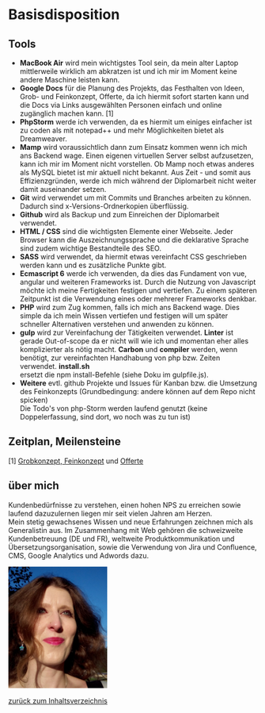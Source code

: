 # Basisdisposition  
## Tools  
 - **MacBook Air** wird mein wichtigstes Tool sein, da 
 mein alter Laptop mittlerweile wirklich am abkratzen
  ist und ich mir im Moment keine andere Maschine
  leisten kann.  
 - **Google Docs** für die Planung des Projekts, das 
 Festhalten von Ideen, Grob- und
  Feinkonzept, Offerte, da ich hiermit sofort starten kann 
  und die Docs via Links ausgewählten Personen einfach und
  online zugänglich machen kann. [1]  
 - **PhpStorm** werde ich verwenden, da es hiermit um einiges
  einfacher ist zu coden als mit notepad++ und mehr
  Möglichkeiten bietet als Dreamweaver.  
 - **Mamp** wird voraussichtlich dann zum Einsatz kommen
  wenn ich mich ans Backend wage. Einen eigenen virtuellen
  Server selbst aufzusetzen, kann ich mir im Moment nicht
  vorstellen. Ob Mamp noch etwas anderes als MySQL bietet
  ist mir aktuell nicht bekannt. Aus Zeit - und somit aus
  Effizienzgründen, werde ich mich während
  der Diplomarbeit nicht weiter damit auseinander setzen.  
 - **Git** wird verwendet um mit Commits und Branches
  arbeiten zu können. Dadurch sind x-Versions-Ordnerkopien 
  überflüssig.  
 - **Github** wird als Backup und zum Einreichen der 
  Diplomarbeit verwendet.  
 - **HTML / CSS** sind die wichtigsten Elemente einer Webseite. 
  Jeder Browser kann die Auszeichnungssprache und die deklarative
  Sprache sind zudem wichtige Bestandteile des SEO.  
 - **SASS** wird verwendet, da hiermit etwas vereinfacht
  CSS geschrieben werden kann und es zusätzliche Punkte 
  gibt.  
 - **Ecmascript 6** werde ich verwenden, da dies das Fundament 
  von vue, angular und weiteren Frameworks ist. Durch die Nutzung 
  von Javascript möchte ich meine Fertigkeiten festigen und
  vertiefen. Zu einem späteren Zeitpunkt ist die Verwendung
  eines oder mehrerer Frameworks denkbar.  
- **PHP** wird zum Zug kommen, falls ich mich ans Backend wage.
 Dies simple da ich mein Wissen vertiefen und festigen will um
 später schneller Alternativen verstehen und anwenden zu 
 können.  
- **gulp** wird zur Vereinfachung der Tätigkeiten 
 verwendet. **Linter** ist gerade Out-of-scope da er nicht will
 wie ich und momentan eher alles komplizierter als nötig macht.
 **Carbon** und **compiler** werden, wenn benötigt, zur vereinfachten
  Handhabung von php bzw. Zeiten verwendet. **install.sh**  
  ersetzt die npm install-Befehle (siehe Doku im gulpfile.js).  
- **Weitere** evtl. github Projekte und Issues 
 für Kanban bzw. die Umsetzung des Feinkonzepts (Grundbedingung:
 andere können auf dem Repo nicht spicken)  
 Die Todo's von php-Storm werden laufend genutzt (keine
  Doppelerfassung, sind dort, wo noch was zu tun ist)  


## Zeitplan, Meilensteine  
[1] [Grobkonzept, Feinkonzept](https://docs.google.com/spreadsheets/d/1eV_7Tlo0QKG4BIn0B93sUNnICly4tzJ4m1kySTdQwCs/edit?usp=sharing)
 und [Offerte](https://docs.google.com/document/d/1dCjLOwE2s_naJFpOfdwf1nAEW1BeifqMymJoFDwuWrs/edit?usp=sharing)  
   
   
## über mich  
Kundenbedürfnisse zu verstehen, einen hohen NPS zu erreichen sowie 
laufend dazuzulernen liegen mir seit vielen Jahren am Herzen.  
Mein stetig gewachsenes Wissen und neue Erfahrungen zeichnen mich 
als Generalistin aus. Im Zusammenhang mit Web gehören 
die schweizweite Kundenbetreuung (DE und FR), 
weltweite Produktkommunikation und Übersetzungsorganisation,
sowie die Verwendung von Jira und Confluence, CMS, Google 
Analytics und Adwords dazu.  
 
![Marina](marina.jpg)     

[zurück zum Inhaltsverzeichnis](../README.md)  
